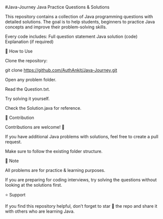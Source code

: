 #Java-Journey
Java Practice Questions & Solutions

This repository contains a collection of Java programming questions with detailed solutions.
The goal is to help students, beginners to practice Java concepts and improve their problem-solving skills.

Every code includes:
  Full question statement
  Java solution (code)
  Explanation (if required)



🎯 How to Use

Clone the repository:

git clone https://github.com/AuthAnkit/Java-Journey.git


Open any problem folder.

Read the Question.txt.

Try solving it yourself.

Check the Solution.java for reference.

📝 Contribution

Contributions are welcome! 🎉

If you have additional Java problems with solutions, feel free to create a pull request.

Make sure to follow the existing folder structure.

📌 Note

All problems are for practice & learning purposes.

If you are preparing for coding interviews, try solving the questions without looking at the solutions first.

⭐ Support

If you find this repository helpful, don’t forget to star 🌟 the repo and share it with others who are learning Java.

